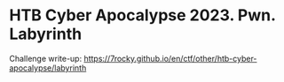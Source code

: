# HTB Cyber Apocalypse 2023. Pwn. Labyrinth

Challenge write-up: https://7rocky.github.io/en/ctf/other/htb-cyber-apocalypse/labyrinth
